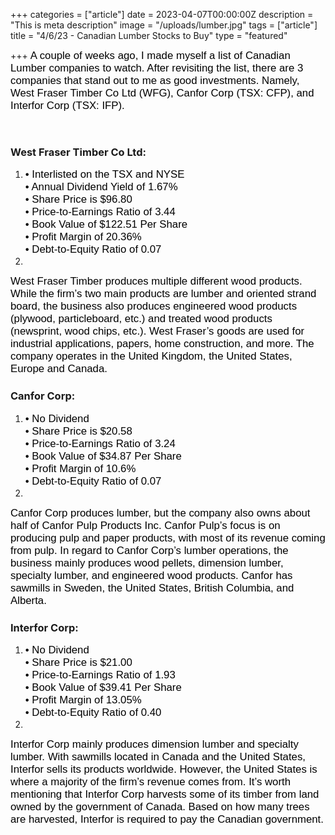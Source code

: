 +++
categories = ["article"]
date = 2023-04-07T00:00:00Z
description = "This is meta description"
image = "/uploads/lumber.jpg"
tags = ["article"]
title = "4/6/23 - Canadian Lumber Stocks to Buy"
type = "featured"

+++
<span style="color:black"><span style="font-family:Arial; font-size:1.2em;">A couple of weeks ago, I made myself a list of Canadian Lumber companies to watch. After revisiting the list, there are 3 companies that stand out to me as good investments. Namely, West Fraser Timber Co Ltd (WFG), Canfor Corp (TSX: CFP), and Interfor Corp (TSX: IFP).</span></span>

‎

### West Fraser Timber Co Ltd:

1. <span style="color:black"><span style="font-family:Arial; font-size:1.2em;">• Interlisted on the TSX and NYSE  
   • Annual Dividend Yield of 1.67%  
   • Share Price is $96.80  
   • Price-to-Earnings Ratio of 3.44  
   • Book Value of $122.51 Per Share  
   • Profit Margin of 20.36%  
   • Debt-to-Equity Ratio of 0.07
2. </span></span>

<span style="color:black"><span style="font-family:Arial; font-size:1.2em;">West Fraser Timber produces multiple different wood products. While the firm’s two main products are lumber and oriented strand board, the business also produces engineered wood products (plywood, particleboard, etc.) and treated wood products (newsprint, wood chips, etc.). West Fraser’s goods are used for industrial applications, papers, home construction, and more. The company operates in the United Kingdom, the United States, Europe and Canada.</span></span>

### Canfor Corp:

1. <span style="color:black"><span style="font-family:Arial; font-size:1.2em;">• No Dividend  
   • Share Price is $20.58  
   • Price-to-Earnings Ratio of 3.24  
   • Book Value of $34.87 Per Share  
   • Profit Margin of 10.6%  
   • Debt-to-Equity Ratio of 0.07
2. </span></span>

<span style="color:black"><span style="font-family:Arial; font-size:1.2em;">Canfor Corp produces lumber, but the company also owns about half of Canfor Pulp Products Inc. Canfor Pulp’s focus is on producing pulp and paper products, with most of its revenue coming from pulp. In regard to Canfor Corp’s lumber operations, the business mainly produces wood pellets, dimension lumber, specialty lumber, and engineered wood products. Canfor has sawmills in Sweden, the United States, British Columbia, and Alberta.</span></span>

### Interfor Corp:

1. <span style="color:black"><span style="font-family:Arial; font-size:1.2em;">• No Dividend  
   • Share Price is $21.00  
   • Price-to-Earnings Ratio of 1.93  
   • Book Value of $39.41 Per Share  
   • Profit Margin of 13.05%  
   • Debt-to-Equity Ratio of 0.40
2. </span></span>

<span style="color:black"><span style="font-family:Arial; font-size:1.2em;">Interfor Corp mainly produces dimension lumber and specialty lumber. With sawmills located in Canada and the United States, Interfor sells its products worldwide. However, the United States is where a majority of the firm’s revenue comes from. It’s worth mentioning that Interfor Corp harvests some of its timber from land owned by the government of Canada. Based on how many trees are harvested, Interfor is required to pay the Canadian government.</span></span>